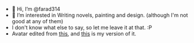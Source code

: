 - 👋 Hi, I’m @farad314
- 👀 I’m interested in Writing novels, painting and design. (although I'm not good at any of them)
- I don't know what else to say, so let me leave it at that. :P
- Avatar edited from [this](https://commons.wikimedia.org/wiki/File:CMS_Higgs-event.jpg), and [this](https://farad.netlify.app/assets/image/CMS_Higgs-event.svg) is my version of it.
<!--
- 🌱 I’m currently learning 
- 💞️ I’m looking to collaborate on ...
- 📫 How to reach me 
-->
<!---
farad314/farad314 is a ✨ special ✨ repository because its `README.md` (this file) appears on your GitHub profile.
You can click the Preview link to take a look at your changes.
--->
